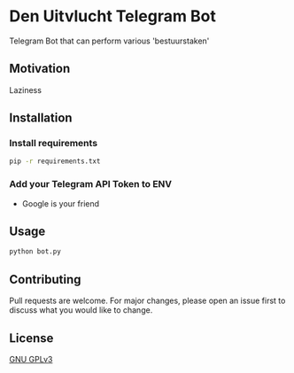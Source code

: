 # Den Uitvlucht Telegram Bot
Telegram Bot that can perform various 'bestuurstaken'

## Motivation

Laziness

## Installation
### Install requirements

```bash
pip -r requirements.txt
```
### Add your Telegram API Token to ENV

- Google is your friend

## Usage

```bash
python bot.py
```

## Contributing
Pull requests are welcome. For major changes, please open an issue first to discuss what you would like to change.

## License
[GNU GPLv3](https://choosealicense.com/licenses/gpl-3.0/)